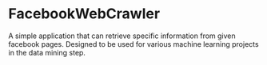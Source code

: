 FacebookWebCrawler
==================

A simple application that can retrieve specific information from given facebook pages. Designed to be used for various machine learning projects in the data mining step.

